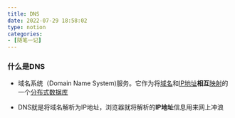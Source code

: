```yaml
---
title: DNS
date: 2022-07-29 18:58:02
type: notion
categories:
- [随笔一记]
---
```


### 什么是DNS

- 域名系统（Domain Name System)服务。它作为将[域名](https://baike.baidu.com/item/域名)和[IP地址](https://baike.baidu.com/item/IP地址)**相互**[映射](https://baike.baidu.com/item/映射)的一个[分布式数据库](https://baike.baidu.com/item/分布式数据库)

- DNS就是将域名解析为IP地址，浏览器就将解析的**IP地址**信息用来网上冲浪

*<!-- more -->*
